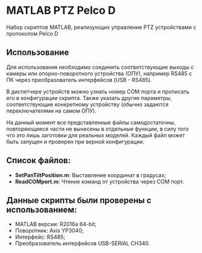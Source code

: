 # MATLAB PTZ Pelco D
 Набор скриптов MATLAB, реализующих управление PTZ устройствами с протоколом Pelco D

## Использование
Для использования необходимо соединить соответствующие выходы с камеры или опорно-поворотного устройства (ОПУ), например RS485 с ПК через преобразователь интерфейсов (USB - RS485).

В диспетчере устройств можно узнать номер COM порта и прописать его в конфигурации скрипта. Также указать другие параметры, соответствующие конкретному устройству (обычно задаются переключателями на самом ОПУ).

На данный момент все представленные файлы самодостаточны, повторяющиеся части не вынесены в отдельные функции, в силу того что это лишь заготовки для реальных моделей. Каждый файл может быть запущен и проверен при верной конфигурации.

## Список файлов:
- **SetPanTiltPosition.m**: Выставление координат в градусах;
- **ReadCOMport.m**: Чтение команд от устройства через COM порт.

## Данные скрипты были проверены с использованием:
- MATLAB версии: R2016a 64-bit;
- Поворотник: Axis YP3040;
- Интерфейс: RS485;
- Преобразователь интерфейсов USB-SERIAL CH340.
